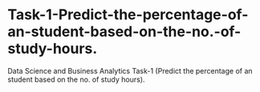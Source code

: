 # Task-1-Predict-the-percentage-of-an-student-based-on-the-no.-of-study-hours.
Data Science and Business Analytics Task-1 (Predict the percentage of an student based on the no. of study hours).
